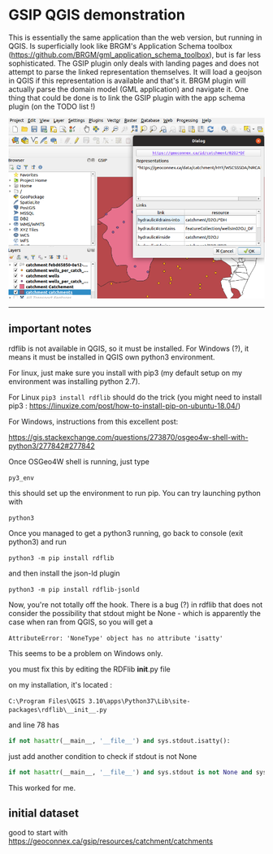 # GSIP QGIS demonstration

This is essentially the same application than the web version, but running in QGIS.  Is superficially look like  BRGM's Application Schema toolbox (https://github.com/BRGM/gml_application_schema_toolbox), but is far less sophisticated.  The GSIP plugin only deals with landing pages and does not attempt to parse the linked representation themselves.  It will load a geojson in QGIS if this representation is available and that's it. BRGM plugin will actually parse the domain model (GML application) and navigate it.  One thing that could be done is to link the GSIP plugin with the app schema plugin (on the TODO list !)

![](qgsip.png)

----

## important notes


rdflib is not available in QGIS, so it must be installed. For Windows (?), it means it must be installed in QGIS own python3 environment.

For linux, just make sure you install with pip3 (my default setup on my environment was installing python 2.7).

For Linux `pip3 install rdflib` should do the trick (you might need to install pip3 : https://linuxize.com/post/how-to-install-pip-on-ubuntu-18.04/) 

For Windows, instructions from this excellent post:

https://gis.stackexchange.com/questions/273870/osgeo4w-shell-with-python3/277842#277842

Once OSGeo4W shell is running, just type

`py3_env`

this should set up the environment to run pip. You can try launching python with
 
 `python3`
 
Once you managed to get a python3 running, go back to console (exit python3) and run

`python3 -m pip install rdflib`

and then install the json-ld plugin

`python3 -m pip install rdflib-jsonld`

Now, you're not totally off the hook.  There is a bug (?) in rdflib that does not consider the possibility that stdout might be None - which is apparently the case when ran from QGIS, so you will get a

`AttributeError: 'NoneType' object has no attribute 'isatty' `

This seems to be a problem on Windows only.

you must fix this by editing the RDFlib  __init__.py file

on my installation, it's located :

`C:\Program Files\QGIS 3.10\apps\Python37\Lib\site-packages\rdflib\__init__.py`

and line 78 has

```python
if not hasattr(__main__, '__file__') and sys.stdout.isatty():
```

just add another condition to check if stdout is not None

```python
if not hasattr(__main__, '__file__') and sys.stdout is not None and sys.stdout.isatty():
```
This worked for me.



## initial dataset

good to start with
https://geoconnex.ca/gsip/resources/catchment/catchments




